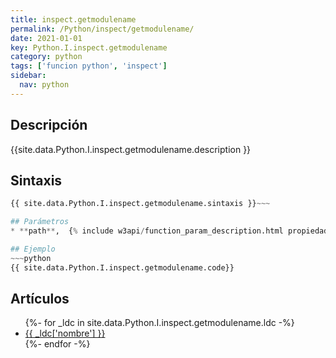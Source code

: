 ```yaml
---
title: inspect.getmodulename
permalink: /Python/inspect/getmodulename/
date: 2021-01-01
key: Python.I.inspect.getmodulename
category: python
tags: ['funcion python', 'inspect']
sidebar: 
  nav: python
---
```


## Descripción
{{site.data.Python.I.inspect.getmodulename.description }}

## Sintaxis
~~~python
{{ site.data.Python.I.inspect.getmodulename.sintaxis }}~~~

## Parámetros
* **path**,  {% include w3api/function_param_description.html propiedad=site.data.Python.I.inspect.getmodulename valor="path" %}

## Ejemplo
~~~python
{{ site.data.Python.I.inspect.getmodulename.code}}
~~~

## Artículos
<ul>
{%- for _ldc in site.data.Python.I.inspect.getmodulename.ldc -%}
   <li>
       <a href="{{_ldc['url'] }}">{{ _ldc['nombre'] }}</a>
   </li>
{%- endfor -%}
</ul>
